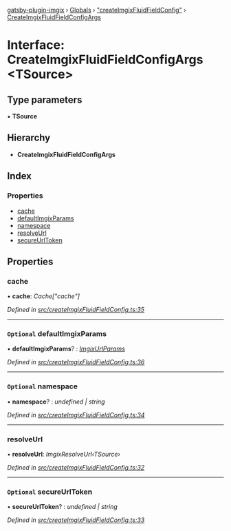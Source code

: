 [gatsby-plugin-imgix](../README.md) › [Globals](../globals.md) › ["createImgixFluidFieldConfig"](../modules/_createimgixfluidfieldconfig_.md) › [CreateImgixFluidFieldConfigArgs](_createimgixfluidfieldconfig_.createimgixfluidfieldconfigargs.md)

# Interface: CreateImgixFluidFieldConfigArgs <**TSource**>

## Type parameters

▪ **TSource**

## Hierarchy

* **CreateImgixFluidFieldConfigArgs**

## Index

### Properties

* [cache](_createimgixfluidfieldconfig_.createimgixfluidfieldconfigargs.md#cache)
* [defaultImgixParams](_createimgixfluidfieldconfig_.createimgixfluidfieldconfigargs.md#optional-defaultimgixparams)
* [namespace](_createimgixfluidfieldconfig_.createimgixfluidfieldconfigargs.md#optional-namespace)
* [resolveUrl](_createimgixfluidfieldconfig_.createimgixfluidfieldconfigargs.md#resolveurl)
* [secureUrlToken](_createimgixfluidfieldconfig_.createimgixfluidfieldconfigargs.md#optional-secureurltoken)

## Properties

###  cache

• **cache**: *Cache["cache"]*

*Defined in [src/createImgixFluidFieldConfig.ts:35](https://github.com/WalltoWall/gatsby-plugin-imgix/blob/c3f9759/src/createImgixFluidFieldConfig.ts#L35)*

___

### `Optional` defaultImgixParams

• **defaultImgixParams**? : *[ImgixUrlParams](_types_.imgixurlparams.md)*

*Defined in [src/createImgixFluidFieldConfig.ts:36](https://github.com/WalltoWall/gatsby-plugin-imgix/blob/c3f9759/src/createImgixFluidFieldConfig.ts#L36)*

___

### `Optional` namespace

• **namespace**? : *undefined | string*

*Defined in [src/createImgixFluidFieldConfig.ts:34](https://github.com/WalltoWall/gatsby-plugin-imgix/blob/c3f9759/src/createImgixFluidFieldConfig.ts#L34)*

___

###  resolveUrl

• **resolveUrl**: *ImgixResolveUrl‹TSource›*

*Defined in [src/createImgixFluidFieldConfig.ts:32](https://github.com/WalltoWall/gatsby-plugin-imgix/blob/c3f9759/src/createImgixFluidFieldConfig.ts#L32)*

___

### `Optional` secureUrlToken

• **secureUrlToken**? : *undefined | string*

*Defined in [src/createImgixFluidFieldConfig.ts:33](https://github.com/WalltoWall/gatsby-plugin-imgix/blob/c3f9759/src/createImgixFluidFieldConfig.ts#L33)*

